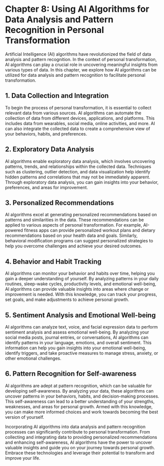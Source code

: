 Chapter 8: Using AI Algorithms for Data Analysis and Pattern Recognition in Personal Transformation
===================================================================================================

Artificial Intelligence (AI) algorithms have revolutionized the field of data analysis and pattern recognition. In the context of personal transformation, AI algorithms can play a crucial role in uncovering meaningful insights from various types of data. In this chapter, we explore how AI algorithms can be utilized for data analysis and pattern recognition to facilitate personal transformation.

**1. Data Collection and Integration**
--------------------------------------

To begin the process of personal transformation, it is essential to collect relevant data from various sources. AI algorithms can automate the collection of data from different devices, applications, and platforms. This includes data from wearables, social media, online activities, and more. AI can also integrate the collected data to create a comprehensive view of your behaviors, habits, and preferences.

**2. Exploratory Data Analysis**
--------------------------------

AI algorithms enable exploratory data analysis, which involves uncovering patterns, trends, and relationships within the collected data. Techniques such as clustering, outlier detection, and data visualization help identify hidden patterns and correlations that may not be immediately apparent. Through exploratory data analysis, you can gain insights into your behavior, preferences, and areas for improvement.

**3. Personalized Recommendations**
-----------------------------------

AI algorithms excel at generating personalized recommendations based on patterns and similarities in the data. These recommendations can be applied to various aspects of personal transformation. For example, AI-powered fitness apps can provide personalized workout plans and dietary recommendations based on your health data and goals. Similarly, behavioral modification programs can suggest personalized strategies to help you overcome challenges and achieve your desired outcomes.

**4. Behavior and Habit Tracking**
----------------------------------

AI algorithms can monitor your behavior and habits over time, helping you gain a deeper understanding of yourself. By analyzing patterns in your daily routines, sleep-wake cycles, productivity levels, and emotional well-being, AI algorithms can provide valuable insights into areas where change or improvement is needed. With this knowledge, you can track your progress, set goals, and make adjustments to achieve personal growth.

**5. Sentiment Analysis and Emotional Well-being**
--------------------------------------------------

AI algorithms can analyze text, voice, and facial expression data to perform sentiment analysis and assess emotional well-being. By analyzing your social media posts, journal entries, or conversations, AI algorithms can identify patterns in your language, emotions, and overall sentiment. This information can help you gain insights into your emotional well-being, identify triggers, and take proactive measures to manage stress, anxiety, or other emotional challenges.

**6. Pattern Recognition for Self-awareness**
---------------------------------------------

AI algorithms are adept at pattern recognition, which can be valuable for developing self-awareness. By analyzing your data, these algorithms can uncover patterns in your behaviors, habits, and decision-making processes. This self-awareness can lead to a better understanding of your strengths, weaknesses, and areas for personal growth. Armed with this knowledge, you can make more informed choices and work towards becoming the best version of yourself.

Incorporating AI algorithms into data analysis and pattern recognition processes can significantly contribute to personal transformation. From collecting and integrating data to providing personalized recommendations and enhancing self-awareness, AI algorithms have the power to uncover valuable insights and guide you on your journey towards personal growth. Embrace these technologies and leverage their potential to transform and improve your life.
